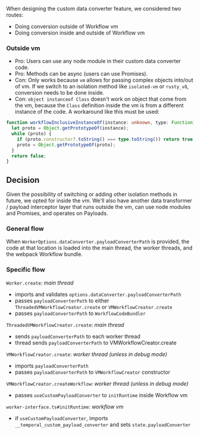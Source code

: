 When designing the custom data converter feature, we considered two routes:

- Doing conversion outside of Workflow vm
- Doing conversion inside and outside of Workflow vm

### Outside vm

- Pro: Users can use any node module in their custom data converter code.
- Pro: Methods can be async (users can use Promises).
- Con: Only works because `vm` allows for passing complex objects into/out of vm. If we switch to an isolation method like `isolated-vm` or `rusty_v8`, conversion needs to be done inside.
- Con: `object instanceof Class` doesn't work on object that come from the vm, because the `Class` definition inside the vm is from a different instance of the code. A workaround like this must be used:

```ts
function workflowInclusiveInstanceOf(instance: unknown, type: Function): boolean {
  let proto = Object.getPrototypeOf(instance);
  while (proto) {
    if (proto.constructor?.toString() === type.toString()) return true;
    proto = Object.getPrototypeOf(proto);
  }
  return false;
}
```

## Decision

Given the possibility of switching or adding other isolation methods in future, we opted for inside the vm. We'll also have another data transformer / payload interceptor layer that runs outside the vm, can use node modules and Promises, and operates on Payloads.

### General flow

When `WorkerOptions.dataConverter.payloadConverterPath` is provided, the code at that location is loaded into the main thread, the worker threads, and the webpack Workflow bundle.

### Specific flow

`Worker.create`:
*main thread*

- imports and validates `options.dataConverter.payloadConverterPath`
- passes `payloadConverterPath` to either `ThreadedVMWorkflowCreator.create` or `VMWorkflowCreator.create`
- passes `payloadConverterPath` to `WorkflowCodeBundler`

`ThreadedVMWorkflowCreator.create`:
*main thread*

- sends `payloadConverterPath` to each worker thread
- thread sends `payloadConverterPath` to VMWorkflowCreator.create

`VMWorkflowCreator.create`:
*worker thread (unless in debug mode)*

- imports `payloadConverterPath`
- passes `payloadConverterPath` to `VMWorkflowCreator` constructor

`VMWorkflowCreator.createWorkflow`:
*worker thread (unless in debug mode)*

- passes `useCustomPayloadConverter` to `initRuntime` inside Workflow vm

`worker-interface.ts#initRuntime`:
*workflow vm*

- if `useCustomPayloadConverter`, imports `__temporal_custom_payload_converter` and sets `state.payloadConverter`
